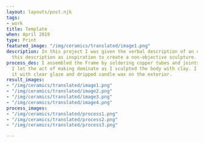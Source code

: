 ```yaml
---
layout: layouts/post.njk
tags:
- work
title: Template
when: April 2019
type: Print
featured_image: "/img/ceramics/translated/image1.png"
description: In this project I was given the verbal description of an object and used
  this description as inspiration to create a non-objective sculpture.
process_des: I assembled the Frame by soldering copper tubes and joints together.
  I let the act of making dominate as I sculpted the body with clay. I then fired
  it with clear glaze and dripped candle wax on the exterior.
result_images:
- "/img/ceramics/translated/image1.png"
- "/img/ceramics/translated/image2.png"
- "/img/ceramics/translated/image3.png"
- "/img/ceramics/translated/image4.png"
process_images:
- "/img/ceramics/translated/process1.png"
- "/img/ceramics/translated/process2.png"
- "/img/ceramics/translated/process3.png"

---
```

